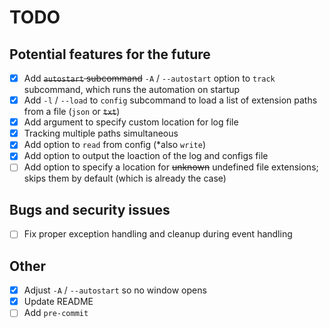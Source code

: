 # TODO

## Potential features for the future

- [x] Add ~~``autostart`` subcommand~~ ``-A`` / ``--autostart`` option to ``track`` subcommand, which runs the automation on startup
- [x] Add ``-l`` / ``--load`` to ``config`` subcommand to load a list of extension paths from a file (``json`` or ~~``txt``~~)
- [x] Add argument to specify custom location for log file
- [x] Tracking multiple paths simultaneous
- [x] Add option to ``read`` from config (*also ``write``)
- [x] Add option to output the loaction of the log and configs file
- [ ] Add option to specify a location for ~~unknown~~ undefined file extensions; skips them by default (which is already the case)

## Bugs and security issues

- [ ] Fix proper exception handling and cleanup during event handling

## Other

- [x] Adjust ``-A`` / ``--autostart`` so no window opens
- [x] Update README
- [ ] Add ``pre-commit``
